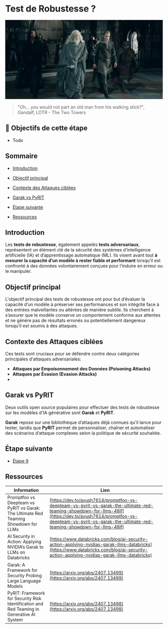 # Test de Robustesse ?

[<img src="img/step8.png" alt="hobbiton" width="800">](https://www.youtube.com/watch?v=NFBXilomkPk)
> "Oh... you would not part an old man from his walking stick?", Gandalf, LOTR - The Two Towers

## 🎯 Objectifs de cette étape

- Todo


## Sommaire

- [Introduction](#introduction)
- [Objectif principal](#objectif-principal)

- [Contexte des Attaques ciblées](#contexte-des-attaques-ciblées)

- [Garak vs PyRIT](#garak-vs-pyrit)
- [Étape suivante](#étape-suivante)
- [Ressources](#ressources)


## Introduction

Les **tests de robustesse**, également appelés **tests adversariaux**, représentent un élément clé de la sécurité des systèmes 
d’intelligence artificielle (IA) et d’apprentissage automatique (ML). Ils visent avant tout **à mesurer la capacité d’un 
modèle à rester fiable et performant** lorsqu’il est confronté à des données volontairement conçues pour l’induire en 
erreur ou le manipuler.


## Objectif principal

L'objectif principal des tests de robustesse ont pour but d’évaluer la capacité d’un modèle à préserver ses 
performances et son intégrité face à des entrées malveillantes ou altérées de manière subtile. Ils cherchent à s’assurer
que le modèle conserve un comportement conforme aux attentes et ne génère pas de résultats erronés ou potentiellement
dangereux lorsqu’il est soumis à des attaques.

## Contexte des Attaques ciblées

Ces tests sont cruciaux pour se défendre contre deux catégories principales d'attaques adversariales:
- **Attaques par Empoisonnement des Données (Poisoning Attacks)**
- **Attaques par Évasion (Evasion Attacks)**
- 

## Garak vs PyRIT
Deux outils open source populaires pour effectuer des tests de robustesse sur les modèles d'IA générative 
sont **Garak** et **PyRIT**.

**Garak** repose sur une bibliothèque d’attaques déjà connues qu’il lance pour tester, tandis que **PyRIT** permet de 
personnaliser, chaîner et automatiser des scénarios d’attaque complexes selon la politique de sécurité souhaitée.



## Étape suivante
- [Étape 9](step_9.md)

## Ressources


| Information                                                                               | Lien                                                                                                                                                                                                                                 |
|-------------------------------------------------------------------------------------------|--------------------------------------------------------------------------------------------------------------------------------------------------------------------------------------------------------------------------------------|
| Promptfoo vs Deepteam vs PyRIT vs Garak: The Ultimate Red Teaming Showdown for LLMs       | [https://dev.to/ayush7614/promptfoo-vs-deepteam-vs-pyrit-vs-garak-the-ultimate-red-teaming-showdown-for-llms-48if](https://dev.to/ayush7614/promptfoo-vs-deepteam-vs-pyrit-vs-garak-the-ultimate-red-teaming-showdown-for-llms-48if) |
| AI Security in Action: Applying NVIDIA’s Garak to LLMs on Databricks                      | [https://www.databricks.com/blog/ai-security-action-applying-nvidias-garak-llms-databricks](https://www.databricks.com/blog/ai-security-action-applying-nvidias-garak-llms-databricks)                                               |
| Garak: A Framework for Security Probing Large Language Models                             | [https://arxiv.org/abs/2407.13499](https://arxiv.org/abs/2407.13499)                                                                                                                                                                 |
| PyRIT: Framework for Security Risk Identification and Red Teaming in Generative AI System | [https://arxiv.org/abs/2407.13498](https://arxiv.org/abs/2407.13498)                                                                                                                                                                 |
